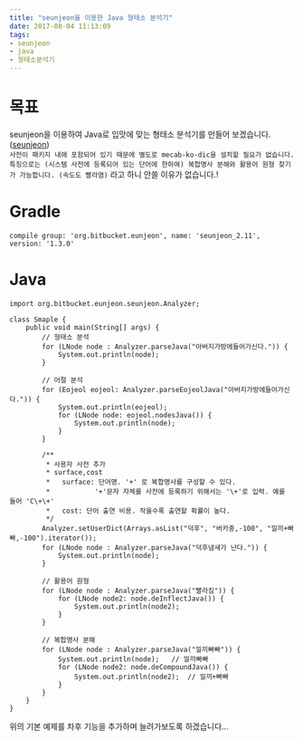 ```yaml
---
title: "seunjeon을 이용한 Java 형태소 분석기"
date: 2017-08-04 11:13:09
tags:
- seunjeon
- java
- 형태소분석기
---
```

# 목표
seunjeon을 이용하여 Java로 입맛에 맞는 형태소 분석기를 만들어 보겠습니다. ([seunjeon][1])  
`사전이 패키지 내에 포함되어 있기 때문에 별도로 mecab-ko-dic을 설치할 필요가 없습니다. 특징으로는 (시스템 사전에 등록되어 있는 단어에 한하여) 복합명사 분해와 활용어 원형 찾기가 가능합니다. (속도도 빨라염)` 라고 하니 안쓸 이유가 없습니다.!

# Gradle
```
compile group: 'org.bitbucket.eunjeon', name: 'seunjeon_2.11', version: '1.3.0'
```
# Java
```
import org.bitbucket.eunjeon.seunjeon.Analyzer;

class Smaple {
    public void main(String[] args) {
        // 형태소 분석
        for (LNode node : Analyzer.parseJava("아버지가방에들어가신다.")) {
            System.out.println(node);
        }

        // 어절 분석
        for (Eojeol eojeol: Analyzer.parseEojeolJava("아버지가방에들어가신다.")) {
            System.out.println(eojeol);
            for (LNode node: eojeol.nodesJava()) {
                System.out.println(node);
            }
        }

        /**
         * 사용자 사전 추가
         * surface,cost
         *   surface: 단어명. '+' 로 복합명사를 구성할 수 있다.
         *           '+'문자 자체를 사전에 등록하기 위해서는 '\+'로 입력. 예를 들어 'C\+\+'
         *   cost: 단어 출연 비용. 작을수록 출연할 확률이 높다.
         */
        Analyzer.setUserDict(Arrays.asList("덕후", "버카충,-100", "낄끼+빠빠,-100").iterator());
        for (LNode node : Analyzer.parseJava("덕후냄새가 난다.")) {
            System.out.println(node);
        }

        // 활용어 원형
        for (LNode node : Analyzer.parseJava("빨라짐")) {
            for (LNode node2: node.deInflectJava()) {
                System.out.println(node2);
            }
        }

        // 복합명사 분해
        for (LNode node : Analyzer.parseJava("낄끼빠빠")) {
            System.out.println(node);   // 낄끼빠빠
            for (LNode node2: node.deCompoundJava()) {
                System.out.println(node2);  // 낄끼+빠빠
            }
        }
    }
}
```

위의 기본 예제를 차후 기능을 추가하며 늘려가보도록 하겠습니다...

[1]:https://bitbucket.org/eunjeon/mecab-ko-dic
